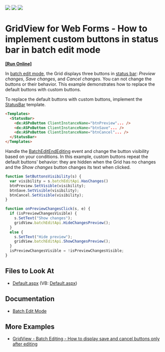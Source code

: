 <!-- default badges list -->
![](https://img.shields.io/endpoint?url=https://codecentral.devexpress.com/api/v1/VersionRange/128532986/18.2.11%2B)
[![](https://img.shields.io/badge/Open_in_DevExpress_Support_Center-FF7200?style=flat-square&logo=DevExpress&logoColor=white)](https://supportcenter.devexpress.com/ticket/details/T114462)
[![](https://img.shields.io/badge/📖_How_to_use_DevExpress_Examples-e9f6fc?style=flat-square)](https://docs.devexpress.com/GeneralInformation/403183)
<!-- default badges end -->

# GridView for Web Forms - How to implement custom buttons in status bar in batch edit mode

<!-- run online -->
**[[Run Online]](https://codecentral.devexpress.com/t114462/)**
<!-- run online end -->

In [batch edit mode](https://docs.devexpress.com/AspNet/16443/components/grid-view/concepts/edit-data/batch-edit-mode), the Grid displays three buttons in [status bar](https://docs.devexpress.com/AspNet/3693/components/grid-view/visual-elements/status-bar): _Preview changes_, _Save changes_, and _Cancel changes_. You can not change the buttons or their behavior. This example demonstrates how to replace the default buttons with custom buttons.

To replace the default buttons with custom buttons, implement the [StatusBar](http://docs.devexpress.devx/AspNet/DevExpress.Web.GridViewTemplates.StatusBar) template.

```aspx
<Templates>
  <StatusBar>
    <dx:ASPxButton ClientInstanceName="btnPreview"... />
    <dx:ASPxButton ClientInstanceName="btnSave"... />
    <dx:ASPxButton ClientInstanceName="btnCancel"... />
  </StatusBar>
</Templates>
```

Handle the [BatchEditEndEditing](http://docs.devexpress.devx/AspNet/js-ASPxClientGridView.BatchEditEndEditing) event and change the button visibility based on your conditions. In this example, custom buttons repeat the default buttons' behavior: they are hidden when the Grid has no changes and the _Show changes_ button changes its text when clicked.

```js
function SetButtonsVisibility(s) {
  var visibility = s.batchEditApi.HasChanges()
  btnPreview.SetVisible(visibility);
  btnSave.SetVisible(visibility);
  btnCancel.SetVisible(visibility);
}

function onPreviewChangesClick(s, e) {
  if (isPreviewChangesVisible) {
    s.SetText("Show changes");
    gridView.batchEditApi.HideChangesPreview();
  }
  else {
    s.SetText("Hide preview");
    gridView.batchEditApi.ShowChangesPreview();
  }
  isPreviewChangesVisible = !isPreviewChangesVisible;
}
```

## Files to Look At
- [Default.aspx](./CS/T114462/Default.aspx) (VB: [Default.aspx](./VB/T114462/Default.aspx))

## Documentation
- [Batch Edit Mode](https://docs.devexpress.com/AspNet/16443/components/grid-view/concepts/edit-data/batch-edit-mode)

## More Examples
- [GridView - Batch Editing - How to display save and cancel buttons only after editing](https://github.com/DevExpress-Examples/gridview-batch-editing-how-to-display-save-and-cancel-buttons-only-after-editing-t150411)